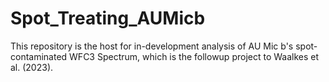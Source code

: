 # Spot_Treating_AUMicb
This repository is the host for in-development analysis of AU Mic b's spot-contaminated WFC3 Spectrum, which is the followup project to Waalkes et al. (2023).

